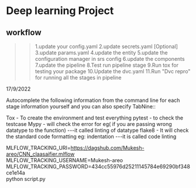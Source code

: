 # Deep learning Project

## workflow

>>1.update your config.yaml
>>2.update secrets.yaml [Optional]
3.update params.yaml
4.update the entity
5.update the configuration manager in srs config
6.update the components
7.update the pipeline
8.Test run pipeline stage
9.Run tox for testing your package
10.Update the dvc.yaml
11.Run "Dvc repro" for running all the stages in pipeline

17/9/2022

Autocomplete the following information from the command line for    each stage information  yourself and    you can also specify
TabNine:: 

Tox - To create the environment and test everything
pytest - to check the testcase
Mypy - will check the error for eg( if you are passing wrong datatype to the function) ---it called linting of datatype
flake8 - It will check the standard code formatting eg: indentation  ---it is called code linting



MLFLOW_TRACKING_URI=https://dagshub.com/Mukesh-areo/CNN_claasaifier.mlflow \
MLFLOW_TRACKING_USERNAME=Mukesh-areo \
MLFLOW_TRACKING_PASSWORD=434cc55976d25211145784e69290bf348ce1e14a \
python script.py
